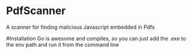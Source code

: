 # PdfScanner
A scanner for finding malicious Javascript embedded in Pdfs  

#Installation
Go is awesome and compiles, so you can just add the .exe to the env path and run it from the command line

